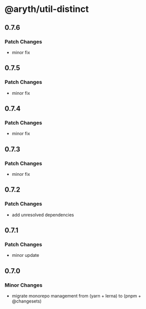 # @aryth/util-distinct

## 0.7.6

### Patch Changes

- minor fix

## 0.7.5

### Patch Changes

- minor fix

## 0.7.4

### Patch Changes

- minor fix

## 0.7.3

### Patch Changes

- minor fix

## 0.7.2

### Patch Changes

- add unresolved dependencies

## 0.7.1

### Patch Changes

- minor update

## 0.7.0

### Minor Changes

- migrate monorepo management from (yarn + lerna) to (pnpm + @changesets)
